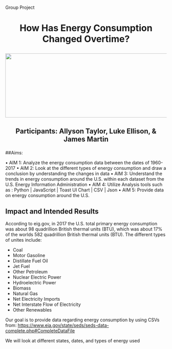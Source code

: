 Group Project

# <p align="center">How Has Energy Consumption Changed Overtime? </p>

<p align="center">
  <img width="600" height="200" src="https://github.com/allysontalyor/Project-2/blob/master/Images/Different%20types%20of%20Energy.jpg">
</p>

## <p align="center">Participants: Allyson Taylor, Luke Ellison, & James Martin</p>

##Aims:

•	AIM 1: 	  Analyze the energy consumption data between the dates of 1960-2017
•	AIM 2:  Look at the different types of energy consumption and draw a conclusion by understanding the changes in data
•	AIM 3: Understand the trends in energy consumption around the U.S. within each dataset from the U.S. Energy Information Administration
•	AIM 4: Utilize Analysis tools such as :  Python | JavaScript | Toast UI Chart | CSV | Json
•	AIM 5:  Provide data on energy consumption around the U.S.

## Impact and Intended Results

According to eig.gov, in 2017 the  U.S. total primary energy consumption was about 98 quadrillion British thermal units (BTU), which was about 17% of the worlds 582 quadrillion British thermal units (BTU). The different types of unites include: 

-	Coal              
-	Motor Gasoline
-	Distillate Fuel Oil                
-	Jet Fuel       
-	Other Petroleum
-	Nuclear Electric Power	
-	Hydroelectric Power	         
-	Biomass
-	Natural Gas     
-	Net Electricity Imports
-	Net Interstate Flow of Electricity  
-	Other Renewables

Our goal is to provide data regarding energy consumption by using CSVs from: 
https://www.eia.gov/state/seds/seds-data-complete.php#CompleteDataFile


We will look at different states, dates, and types of energy used

